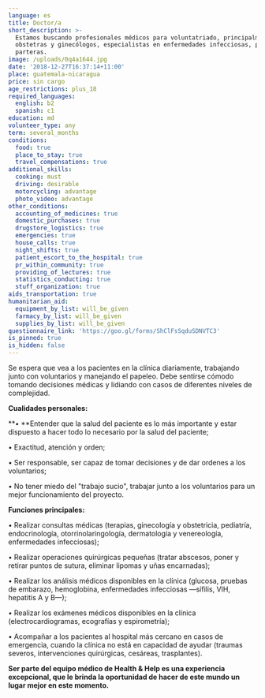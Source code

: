 ```yaml
---
language: es
title: Doctor/a
short_description: >-
  Estamos buscando profesionales médicos para voluntatriado, principalmente
  obstetras y ginecólogos, especialistas en enfermedades infecciosas, pediatras,
  parteras.
image: /uploads/0q4a1644.jpg
date: '2018-12-27T16:37:14+11:00'
place: guatemala-nicaragua
price: sin cargo
age_restrictions: plus_18
required_languages:
  english: b2
  spanish: c1
education: md
volunteer_type: any
term: several_months
conditions:
  food: true
  place_to_stay: true
  travel_compensations: true
additional_skills:
  cooking: must
  driving: desirable
  motorcycling: advantage
  photo_video: advantage
other_conditions:
  accounting_of_medicines: true
  domestic_purchases: true
  drugstore_logistics: true
  emergencies: true
  house_calls: true
  night_shifts: true
  patient_escort_to_the_hospital: true
  pr_within_community: true
  providing_of_lectures: true
  statistics_conducting: true
  stuff_organization: true
aids_transportation: true
humanitarian_aid:
  equipment_by_list: will_be_given
  farmacy_by_list: will_be_given
  supplies_by_list: will_be_given
questionnaire_link: 'https://goo.gl/forms/ShClFsSqduSDNVTC3'
is_pinned: true
is_hidden: false
---
```

Se espera que vea a los pacientes en la clínica diariamente, trabajando junto con voluntarios y manejando el papeleo. Debe sentirse cómodo tomando decisiones médicas y lidiando con casos de diferentes niveles de complejidad.

**Cualidades personales:**

**•	**Entender que la salud del paciente es lo más importante y estar dispuesto a hacer todo lo necesario por la salud del paciente;

•	Exactitud, atención y orden;

•	Ser responsable, ser capaz de tomar decisiones y de dar ordenes a los voluntarios;

•	No tener miedo del "trabajo sucio", trabajar junto a los voluntarios para un mejor funcionamiento del proyecto.

**Funciones principales:**

•	Realizar consultas médicas (terapias, ginecología y obstetricia, pediatría, endocrinología, otorrinolaringología, dermatología y venereología, enfermedades infecciosas);

•	Realizar operaciones quirúrgicas pequeñas (tratar abscesos, poner y retirar puntos de sutura, eliminar lipomas y uñas encarnadas);

•	Realizar los análisis médicos disponibles en la clínica (glucosa, pruebas de embarazo, hemoglobina, enfermedades infecciosas —sífilis, VIH, hepatitis A y B—);

•	Realizar los exámenes médicos disponibles en la clínica (electrocardiogramas, ecografías y espirometría);

•	Acompañar a los pacientes al hospital más cercano en casos de emergencia, cuando la clínica no está en capacidad de ayudar (traumas severos, intervenciones quirúrgicas, cesáreas, trasplantes).

**Ser parte del equipo médico de Health & Help es una experiencia excepcional, que le brinda la oportunidad de hacer de este mundo un lugar mejor en este momento.**
